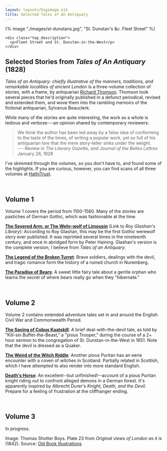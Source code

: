 ```yaml
---
layout: layouts/bigimage.njk
title: Selected Tales of An Antiquary
---
```


<div class="top_container">
    {% image "./images/st-dunstans.jpg", "St. Dunstan's &c. Fleet Street" %}

    <div class="top_description">
      <p>Fleet Street and St. Dunstan-in-the-West</p>
    </div>
</div>

<div class="message-box">
<h2>Selected Stories from <em>Tales of An Antiquary</em> (1828)</h2>

*Tales of an Antiquary: chiefly illustrative of the manners, traditions, and remarkable localities of ancient London* is a three-volume collection of stories, with a frame, by antiquarian [Richard Thomson](https://en.wikipedia.org/wiki/Richard_Thomson_(antiquarian)).
Thomson took several pieces that he'd originally published in a defunct periodical, revised and extended them, and wove them into the rambling memoirs of the fictional antiquarian, Sylvanus Beauclerk.

While many of the stories are quite interesting, the work as a whole is tedious and verbose---an opinion shared by contemporary reviewers:

> We think the author has been led away by a false idea of conforming to the taste of the times, of writing a popular work, yet so full of his antiquarian lore that the mere story-teller sinks under the weight.<br>--- Review in *The Literary Gazette, and Journal of the Belles Lettres* January 26, 1828

I've skimmed through the volumes, so you don't have to, and found some of the highlights. If you are curious, however, you can find scans of all three volumes at [HathiTrust](https://catalog.hathitrust.org/Record/000122613).

</div>
<br>
<div class="message-box">

## Volume 1

Volume 1 covers the period from 1100-1560. Many of the stories are pastiches of German Gothic, which was fashionable at the time.

[**The Severed Arm; or The Wehr-wolf of Limousin**](https://freeread.de/@RGLibrary/Unknown/Anon/TheSeveredArm.html) (Link to *Roy Glashan's Library*): According to Roy Glashan, this may be the first Gothic werewolf story ever published. It was reprinted several times in the nineteenth century, and once in abridged form by Peter Haining. Glashan's version is the complete version, I believe from *Tales of an Antiquary*.

[**The Legend of the Broken Turret**](/tales-of-an-antiquary/legend-of-the-broken-turret/): Brave soldiers, dealings with the devil, and tragic romance form the history of a ruined church in Nuremberg.

[**The Paradise of Bears**](/tales-of-an-antiquary/paradise-of-bears/): A sweet little fairy tale about a gentle orphan who learns the secret of where bears really go when they "hibernate."
</div>
<br>

<div class="message-box">

## Volume 2

Volume 2 contains extended adventure tales set in and around the English Civil War and Commonwealth Period. 

[**The Saving of Cobus Kaatskill**](/tales-of-an-antiquary/saving-of-cobus-kaatskill/): A brief deal-with-the-devil tale, as told
by "Kill-sin Buffet-the-Beast," a "pious Trooper," during the course of a 2+ hour sermon to the congregation of St. Dunstan-in-the-West in 1651. 
Note that the devil is dressed as a Quaker.

[**The Weird of the Witch Riddle**](/tales-of-an-antiquary/weird-of-the-witch-riddle/): Another pious Puritan has an eerie encounter with a coven 
of witches in Scotland. Partially related in Scottish, which I have attempted to also render into more standard English.

[**Death's Horse**](/tales-of-an-antiquary/deaths-horse/): An excellent--but unfinished!--account of a pious Puritan knight riding out to confront alleged 
demons in a German forest. It's apparently inspired by Albrecht Durer's *Knight, Death, and the Devil*. Prepare for a feeling of frustration at the cliffhanger ending.

</div>
<br>

<div class="message-box">

## Volume 3

In progress.
</div>


<p class="credit">
 Image: Thomas Shotter Boys. Plate 23 from <em>Original views of London as it is</em> (1842).  Source: <a href="https://www.oldbookillustrations.com/illustrations/st-dunstans/">Old Book Illustrations</a>
</p>

